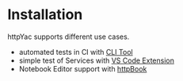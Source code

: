 # Installation

httpYac supports different use cases.

* automated tests in CI with [CLI Tool](/guide/installation_cli)
* simple test of Services with [VS Code Extension](/guide/installation_vscode)
* Notebook Editor support with [httpBook](/guide/installation_httpbook)